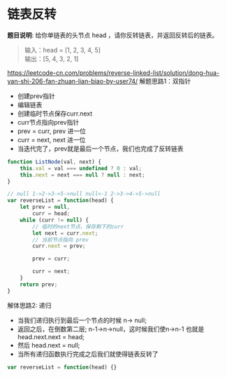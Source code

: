 # 链表反转

__题目说明__: 给你单链表的头节点 head ，请你反转链表，并返回反转后的链表。

> 输入：head = [1, 2, 3, 4, 5] <br>
> 输出：[5, 4, 3, 2, 1] <br>

<https://leetcode-cn.com/problems/reverse-linked-list/solution/dong-hua-yan-shi-206-fan-zhuan-lian-biao-by-user74/>
解题思路1：双指针

* 创建prev指针
* 编辑链表
* 创建临时节点保存curr.next
* curr节点指向prev指针
* prev = curr, prev 进一位
* curr = next, next 进一位
* 当迭代完了，prev就是最后一个节点，我们也完成了反转链表

```js
function ListNode(val, next) {
    this.val = val === undefined ? 0 : val;
    this.next = next === null ? null : next;
}

// null 1->2->3->5->null null<-1 2->3->4->5->null
var reverseList = function(head) {
    let prev = null,
        curr = head;
    while (curr != null) {
        // 临时的next节点，保存剩下的curr
        let next = curr.next;
        // 当前节点指向 prev
        curr.next = prev;

        prev = curr;

        curr = next;
    }
    return prev;
}
```

解体思路2: 递归

* 当我们递归执行到最后一个节点的时候 n-> null;
* 返回之后，在倒数第二层; n-1->n->null，这时候我们使n->n-1 也就是head.next.next = head;
* 然后 head.next = null;
* 当所有递归函数执行完成之后我们就使得链表反转了

```js
var reverseList = function(head) {}
```
